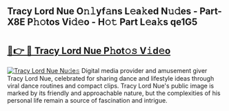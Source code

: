 ## Tracy Lord Nue O𝚗𝚕yf𝚊ns L𝚎a𝚔ed N𝚞𝚍es - Part-X8E P𝚑𝚘tos Vi𝚍𝚎o - H𝚘𝚝 Part L𝚎a𝚔s qe1G5

# <h2><a href="http://kf4aqvl.oniu.top/?m=Tracy+Lord+Nue">🔗👉 🔴 Tracy Lord Nue P𝚑ot𝚘𝚜 V𝚒d𝚎o</a></h2>

[![Tracy Lord Nue Nu𝚍e𝚜](https://i.imgur.com/0qMVB7G.gif)](http://kf4aqvl.oniu.top/?m=Tracy+Lord+Nue)
Digital media provider and amusement giver Tracy Lord Nue, celebrated for sharing dance and lifestyle ideas through viral dance routines and compact clips. Tracy Lord Nue's public image is marked by its friendly and approachable nature, but the complexities of his personal life remain a source of fascination and intrigue.  

